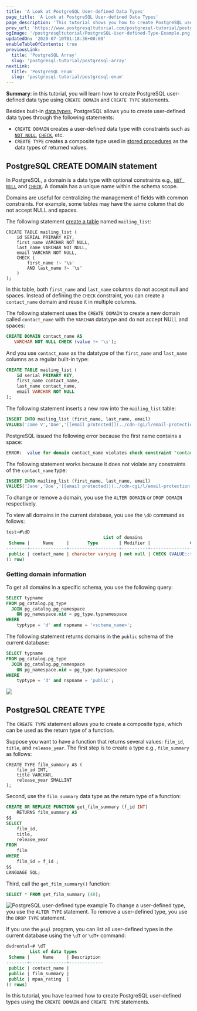 ```yaml
---
title: 'A Look at PostgreSQL User-defined Data Types'
page_title: 'A Look at PostgreSQL User-defined Data Types'
page_description: 'This tutorial shows you how to create PostgreSQL user-defined data type using CREATE DOMAIN and CREATE TYPE statements.'
prev_url: 'https://www.postgresqltutorial.com/postgresql-tutorial/postgresql-user-defined-data-types/'
ogImage: '/postgresqltutorial/PostgreSQL-User-defined-Type-Example.png'
updatedOn: '2020-07-10T01:18:36+00:00'
enableTableOfContents: true
previousLink:
  title: 'PostgreSQL Array'
  slug: 'postgresql-tutorial/postgresql-array'
nextLink:
  title: 'PostgreSQL Enum'
  slug: 'postgresql-tutorial/postgresql-enum'
---
```


**Summary**: in this tutorial, you will learn how to create PostgreSQL user\-defined data type using `CREATE DOMAIN` and `CREATE TYPE` statements.

Besides built\-in [data types](postgresql-data-types), PostgreSQL allows you to create user\-defined data types through the following statements:

- `CREATE DOMAIN` creates a user\-defined data type with constraints such as [`NOT NULL`](postgresql-not-null-constraint), [`CHECK`](postgresql-check-constraint), etc.
- `CREATE TYPE` creates a composite type used in [stored procedures](https://neon.tech/postgresql/postgresql-stored-procedures/) as the data types of returned values.

## PostgreSQL CREATE DOMAIN statement

In PostgreSQL, a domain is a data type with optional constraints e.g., [`NOT NULL`](postgresql-not-null-constraint) and [`CHECK`](postgresql-check-constraint). A domain has a unique name within the schema scope.

Domains are useful for centralizing the management of fields with common constraints. For example, some tables may have the same column that do not accept NULL and spaces.

The following statement [create a table](postgresql-create-table) named `mailing_list`:

```sqlsql
CREATE TABLE mailing_list (
    id SERIAL PRIMARY KEY,
    first_name VARCHAR NOT NULL,
    last_name VARCHAR NOT NULL,
    email VARCHAR NOT NULL,
    CHECK (
        first_name !~ '\s'
        AND last_name !~ '\s'
    )
);
```

In this table, both `first_name` and `last_name` columns do not accept null and spaces. Instead of defining the `CHECK` constraint, you can create a `contact_name` domain and reuse it in multiple columns.

The following statement uses the `CREATE DOMAIN` to create a new domain called `contact_name` with the `VARCHAR` datatype and do not accept NULL and spaces:

```sql
CREATE DOMAIN contact_name AS
   VARCHAR NOT NULL CHECK (value !~ '\s');
```

And you use `contact_name` as the datatype of the `first_name` and `last_name` columns as a regular built\-in type:

```sql
CREATE TABLE mailing_list (
    id serial PRIMARY KEY,
    first_name contact_name,
    last_name contact_name,
    email VARCHAR NOT NULL
);
```

The following statement inserts a new row into the `mailing_list` table:

```sql
INSERT INTO mailing_list (first_name, last_name, email)
VALUES('Jame V','Doe','[[email protected]](../cdn-cgi/l/email-protection.html)');
```

PostgreSQL issued the following error because the first name contains a space:

```sql
ERROR:  value for domain contact_name violates check constraint "contact_name_check"

```

The following statement works because it does not violate any constraints of the `contact_name` type:

```sql
INSERT INTO mailing_list (first_name, last_name, email)
VALUES('Jane','Doe','[[email protected]](../cdn-cgi/l/email-protection.html)');
```

To change or remove a domain, you use the `ALTER DOMAIN` or `DROP DOMAIN` respectively.

To view all domains in the current database, you use the `\dD` command as follows:

```sql
test=#\dD
                                     List of domains
 Schema |     Name     |       Type        | Modifier |               Check
--------+--------------+-------------------+----------+-----------------------------------
 public | contact_name | character varying | not null | CHECK (VALUE::text !~ '\s'::text)
(1 row)

```

### Getting domain information

To get all domains in a specific schema, you use the following query:

```sql
SELECT typname
FROM pg_catalog.pg_type
  JOIN pg_catalog.pg_namespace
  	ON pg_namespace.oid = pg_type.typnamespace
WHERE
	typtype = 'd' and nspname = '<schema_name>';
```

The following statement returns domains in the `public` schema of the current database:

```sql
SELECT typname
FROM pg_catalog.pg_type
  JOIN pg_catalog.pg_namespace
  	ON pg_namespace.oid = pg_type.typnamespace
WHERE
	typtype = 'd' and nspname = 'public';
```

![](/postgresqltutorial/PostgreSQL-User-defined-Type-Example.png)

## PostgreSQL CREATE TYPE

The `CREATE TYPE` statement allows you to create a composite type, which can be used as the return type of a function.

Suppose you want to have a function that returns several values: `film_id`, `title`, and `release_year`. The first step is to create a type e.g., `film_summary` as follows:

```
CREATE TYPE film_summary AS (
    film_id INT,
    title VARCHAR,
    release_year SMALLINT
);

```

Second, use the `film_summary` data type as the return type of a function:

```sql
CREATE OR REPLACE FUNCTION get_film_summary (f_id INT)
    RETURNS film_summary AS
$$
SELECT
    film_id,
    title,
    release_year
FROM
    film
WHERE
    film_id = f_id ;
$$
LANGUAGE SQL;
```

Third, call the `get_film_summary()` function:

```sql
SELECT * FROM get_film_summary (40);
```

![PostgreSQL user-defined type example](/postgresqltutorial/postgresql-user-defined-type.png)
To change a user\-defined type, you use the `ALTER TYPE` statement. To remove a user\-defined type, you use the `DROP TYPE` statement.

If you use the `psql` program, you can list all user\-defined types in the current database using the `\dT` or `\dT+` command:

```sql
dvdrental=# \dT
         List of data types
 Schema |     Name     | Description
--------+--------------+-------------
 public | contact_name |
 public | film_summary |
 public | mpaa_rating  |
(3 rows)
```

In this tutorial, you have learned how to create PostgreSQL user\-defined types using the `CREATE DOMAIN` and `CREATE TYPE` statements.
